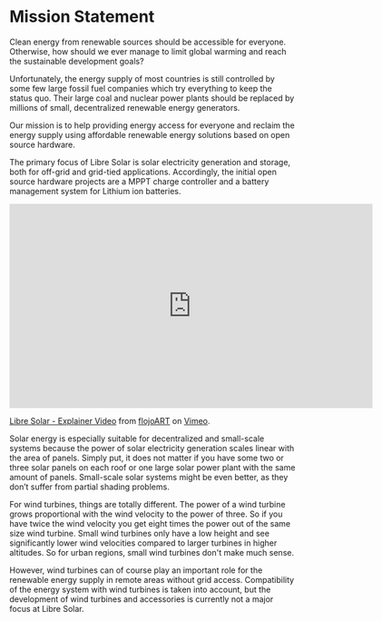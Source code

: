 # Mission Statement

Clean energy from renewable sources should be accessible for everyone. Otherwise, how should we ever manage to limit global warming and reach the sustainable development goals?

Unfortunately, the energy supply of most countries is still controlled by some few large fossil fuel companies which try everything to keep the status quo. Their large coal and nuclear power plants should be replaced by millions of small, decentralized renewable energy generators.

Our mission is to help providing energy access for everyone and reclaim the energy supply using affordable renewable energy solutions based on open source hardware.

The primary focus of Libre Solar is solar electricity generation and storage, both for off-grid and grid-tied applications. Accordingly, the initial open source hardware projects are a MPPT charge controller and a battery management system for Lithium ion batteries.

<iframe src="https://player.vimeo.com/video/292732744" width="640" height="360" frameborder="0" webkitallowfullscreen mozallowfullscreen allowfullscreen></iframe>
<p><a href="https://vimeo.com/292732744">Libre Solar - Explainer Video</a> from <a href="https://vimeo.com/flojoart">flojoART</a> on <a href="https://vimeo.com">Vimeo</a>.</p>

Solar energy is especially suitable for decentralized and small-scale systems because the power of solar electricity generation scales linear with the area of panels. Simply put, it does not matter if you have some two or three solar panels on each roof or one large solar power plant with the same amount of panels. Small-scale solar systems might be even better, as they don’t suffer from partial shading problems.

For wind turbines, things are totally different. The power of a wind turbine grows proportional with the wind velocity to the power of three. So if you have twice the wind velocity you get eight times the power out of the same size wind turbine. Small wind turbines only have a low height and see significantly lower wind velocities compared to larger turbines in higher altitudes. So for urban regions, small wind turbines don't make much sense.

However, wind turbines can of course play an important role for the renewable energy supply in remote areas without grid access. Compatibility of the energy system with wind turbines is taken into account, but the development of wind turbines and accessories is currently not a major focus at Libre Solar.
